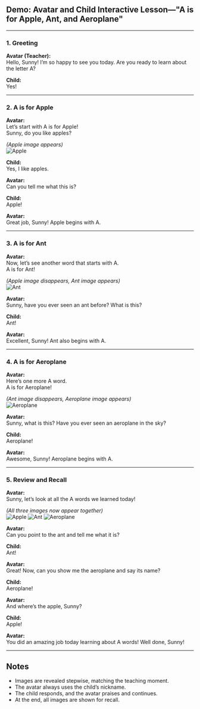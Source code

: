## Demo: Avatar and Child Interactive Lesson—"A is for Apple, Ant, and Aeroplane"---### 1. Greeting**Avatar (Teacher):**  Hello, Sunny! I’m so happy to see you today. Are you ready to learn about the letter A?**Child:**  Yes!---### 2. A is for Apple**Avatar:**  Let’s start with A is for Apple!  Sunny, do you like apples?*(Apple image appears)*  ![Apple](https://images.unsplash.com/photo-1567306226416-28f0efdc88ce)**Child:**  Yes, I like apples.**Avatar:**  Can you tell me what this is?**Child:**  Apple!**Avatar:**  Great job, Sunny! Apple begins with A.---### 3. A is for Ant**Avatar:**  Now, let’s see another word that starts with A.  A is for Ant!*(Apple image disappears, Ant image appears)*  ![Ant](https://images.unsplash.com/photo-1464983953574-0892a716854b)**Avatar:**  Sunny, have you ever seen an ant before? What is this?**Child:**  Ant!**Avatar:**  Excellent, Sunny! Ant also begins with A.---### 4. A is for Aeroplane**Avatar:**  Here’s one more A word.  A is for Aeroplane!*(Ant image disappears, Aeroplane image appears)*  ![Aeroplane](https://images.unsplash.com/photo-1519125323398-675f0ddb6308)**Avatar:**  Sunny, what is this? Have you ever seen an aeroplane in the sky?**Child:**  Aeroplane!**Avatar:**  Awesome, Sunny! Aeroplane begins with A.---### 5. Review and Recall**Avatar:**  Sunny, let’s look at all the A words we learned today!*(All three images now appear together)*  ![Apple](https://images.unsplash.com/photo-1567306226416-28f0efdc88ce)![Ant](https://images.unsplash.com/photo-1464983953574-0892a716854b)![Aeroplane](https://images.unsplash.com/photo-1519125323398-675f0ddb6308)**Avatar:**  Can you point to the ant and tell me what it is?**Child:**  Ant!**Avatar:**  Great! Now, can you show me the aeroplane and say its name?**Child:**  Aeroplane!**Avatar:**  And where’s the apple, Sunny?**Child:**  Apple!**Avatar:**  You did an amazing job today learning about A words! Well done, Sunny!---## Notes- Images are revealed stepwise, matching the teaching moment.- The avatar always uses the child’s nickname.- The child responds, and the avatar praises and continues.- At the end, all images are shown for recall.